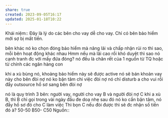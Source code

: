 ```yaml
---
share: true
created: 2023-09-05T16:17
updated: 2025-01-18T10:22
---
```

Khái niệm:: 
Đây là lý do các bên cho vay dễ cho vay. Chỉ có bên bảo hiểm mới sợ bị mất tiền. 

bên khác nó ko chọn đóng bảo hiểm mà nâng lãi và chấp nhận rủi ro thì sao, mỗi bên hoạt động khác nhau
Hmm nếu mà lãi cao rồi khó duyệt thì sao nó cạnh tranh đc với mấy đứa đóng?
nó đều là chân rết của 1 nguồn từ TQ hoặc từ chính các ngân hàng con

khi a xù bùng nó, khoảng bảo hiểm này sẽ được active
nó sẽ bán khoản vay này cho bên đòi nợ
nó ko bận tâm chi việc đòi nợ
nó chỉ disturb a cho vui
rồi đẩy outsource hồ sơ sang bên đòi nợ
 
 nó là quy trình 3 bên: người vay, người cho vay B và người đòi nợ C
khi a xù B, thì B chỉ gọi trong vài ngày đầu đe doạ nhẹ
sau đó nó ko cần bận tâm, nó đẩy hồ sơ đó cho C làm việc
Thì bọn C nếu đòi được thì sẽ đc nhận số tiền đó à?
50-50
B50- C50
Nguồn:: 
